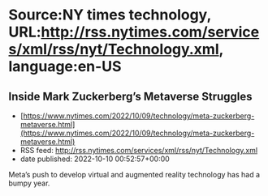 # Source:NY times technology, URL:http://rss.nytimes.com/services/xml/rss/nyt/Technology.xml, language:en-US

## Inside Mark Zuckerberg’s Metaverse Struggles
 - [https://www.nytimes.com/2022/10/09/technology/meta-zuckerberg-metaverse.html](https://www.nytimes.com/2022/10/09/technology/meta-zuckerberg-metaverse.html)
 - RSS feed: http://rss.nytimes.com/services/xml/rss/nyt/Technology.xml
 - date published: 2022-10-10 00:52:57+00:00

Meta’s push to develop virtual and augmented reality technology has had a bumpy year.

